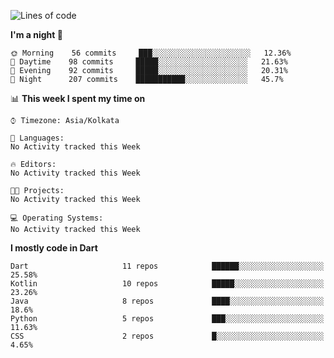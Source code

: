 <!--START_SECTION:waka-->
![Lines of code](https://img.shields.io/badge/From%20Hello%20World%20I've%20written-1.6%20million%20Lines%20of%20code-blue)

**I'm a night 🦉** 

```text
🌞 Morning    56 commits     ███░░░░░░░░░░░░░░░░░░░░░░   12.36% 
🌆 Daytime    98 commits     █████░░░░░░░░░░░░░░░░░░░░   21.63% 
🌃 Evening    92 commits     █████░░░░░░░░░░░░░░░░░░░░   20.31% 
🌙 Night      207 commits    ███████████░░░░░░░░░░░░░░   45.7%

```


📊 **This week I spent my time on** 

```text
⌚︎ Timezone: Asia/Kolkata

💬 Languages: 
No Activity tracked this Week

🔥 Editors: 
No Activity tracked this Week

🐱‍💻 Projects: 
No Activity tracked this Week

💻 Operating Systems: 
No Activity tracked this Week

```

**I mostly code in Dart** 

```text
Dart                     11 repos            ██████░░░░░░░░░░░░░░░░░░░   25.58% 
Kotlin                   10 repos            █████░░░░░░░░░░░░░░░░░░░░   23.26% 
Java                     8 repos             ████░░░░░░░░░░░░░░░░░░░░░   18.6% 
Python                   5 repos             ███░░░░░░░░░░░░░░░░░░░░░░   11.63% 
CSS                      2 repos             █░░░░░░░░░░░░░░░░░░░░░░░░   4.65%

```



<!--END_SECTION:waka-->

